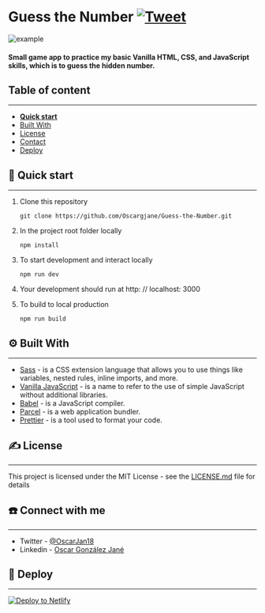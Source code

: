 # Guess the Number [![Tweet](https://img.shields.io/twitter/url/http/shields.io.svg?style=social)](https://twitter.com/intent/tweet?text=Check%20out%20this%20cool%20project&url=https://github.com/Cool/Project&hashtags=project,opensource)

![example](./src/img/project.png)

#### Small game app to practice my basic Vanilla HTML, CSS, and JavaScript skills, which is to guess the hidden number.

## Table of content

---

- [**Quick start**](#quick-start)
- [Built With](#built-with)
- [License](#license)
- [Contact](#contact)
- [Deploy](#deploy)

## 🚀 Quick start

---

1. Clone this repository

   ```console
   git clone https://github.com/Oscargjane/Guess-the-Number.git
   ```

1. In the project root folder locally
   ```console
   npm install
   ```
1. To start development and interact locally
   ```console
   npm run dev
   ```
1. Your development should run at http: // localhost: 3000
1. To build to local production
   ```console
   npm run build
   ```

## ⚙️ Built With

---

- [Sass](https://sass-lang.com/) - is a CSS extension language that allows you to use things like variables, nested rules, inline imports, and more.
- [Vanilla JavaScript](https://developer.mozilla.org/es/docs/Web/JavaScript) - is a name to refer to the use of simple JavaScript without additional libraries.
- [Babel](https://babeljs.io/) - is a JavaScript compiler.
- [Parcel](https://parceljs.org/) - is a web application bundler.
- [Prettier](https://prettier.io/) - is a tool used to format your code.

## ✍️ License

---

This project is licensed under the MIT License - see the [LICENSE.md](https://github.com/Oscargjane/Guess-the-Number/blob/master/LICENSE) file for details

## ☎️ Connect with me

---

- Twitter - [@OscarJan18](https://twitter.com/OscarJan18 'My Twitter Account')
- Linkedin - [Oscar González Jané](linkedin.com/in/oscar-gonzález-frontend-dev 'My Linkedin Account')

## 💫 Deploy

---

[![Deploy to Netlify](https://www.netlify.com/img/deploy/button.svg)](https://app.netlify.com/start/deploy?repository=https://github.com)
